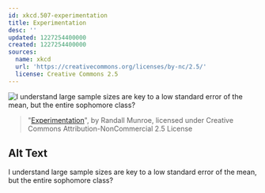 ```yaml
---
id: xkcd.507-experimentation
title: Experimentation
desc: ''
updated: 1227254400000
created: 1227254400000
sources:
  name: xkcd
  url: 'https://creativecommons.org/licenses/by-nc/2.5/'
  license: Creative Commons 2.5
---
```

![I understand large sample sizes are key to a low standard error of the mean, but the entire sophomore class?](https://imgs.xkcd.com/comics/experimentation.png)
> "[Experimentation](https://xkcd.com/507/)", by Randall Munroe, licensed under Creative Commons Attribution-NonCommercial 2.5 License

## Alt Text
I understand large sample sizes are key to a low standard error of the mean, but the entire sophomore class?
